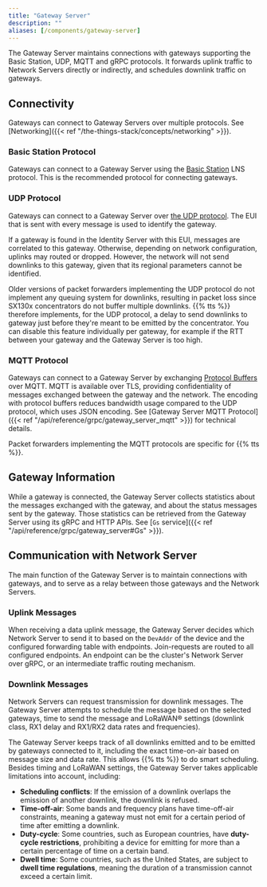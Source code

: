 ```yaml
---
title: "Gateway Server"
description: ""
aliases: [/components/gateway-server]
---
```


The Gateway Server maintains connections with gateways supporting the Basic Station, UDP, MQTT and gRPC protocols. It forwards uplink traffic to Network Servers directly or indirectly, and schedules downlink traffic on gateways.

<!--more-->

## Connectivity

Gateways can connect to Gateway Servers over multiple protocols. See [Networking]({{< ref "/the-things-stack/concepts/networking" >}}).

### Basic Station Protocol

Gateways can connect to a Gateway Server using the [Basic Station](https://lora-developers.semtech.com/resources/tools/lora-basics/lora-basics-for-gateways/) LNS protocol. This is the recommended protocol for connecting gateways.

### UDP Protocol

Gateways can connect to a Gateway Server over [the UDP protocol](https://github.com/Lora-net/packet_forwarder/blob/master/PROTOCOL.TXT). The EUI that is sent with every message is used to identify the gateway.

If a gateway is found in the Identity Server with this EUI, messages are correlated to this gateway. Otherwise, depending on network configuration, uplinks may routed or dropped. However, the network will not send downlinks to this gateway, given that its regional parameters cannot be identified.

Older versions of packet forwarders implementing the UDP protocol do not implement any queuing system for downlinks, resulting in packet loss since SX130x concentrators do not buffer multiple downlinks. {{% tts %}} therefore implements, for the UDP protocol, a delay to send downlinks to gateway just before they're meant to be emitted by the concentrator. You can disable this feature individually per gateway, for example if the RTT between your gateway and the Gateway Server is too high.

### MQTT Protocol

Gateways can connect to a Gateway Server by exchanging [Protocol Buffers](https://developers.google.com/protocol-buffers) over MQTT. MQTT is available over TLS, providing confidentiality of messages exchanged between the gateway and the network. The encoding with protocol buffers reduces bandwidth usage compared to the UDP protocol, which uses JSON encoding. See [Gateway Server MQTT Protocol]({{< ref "/api/reference/grpc/gateway_server_mqtt" >}}) for technical details.

Packet forwarders implementing the MQTT protocols are specific for {{% tts %}}.

## Gateway Information

While a gateway is connected, the Gateway Server collects statistics about the messages exchanged with the gateway, and about the status messages sent by the gateway. Those statistics can be retrieved from the Gateway Server using its gRPC and HTTP APIs. See [`Gs` service]({{< ref "/api/reference/grpc/gateway_server#Gs" >}}).

## Communication with Network Server

The main function of the Gateway Server is to maintain connections with gateways, and to serve as a relay between those gateways and the Network Servers.

### Uplink Messages

When receiving a data uplink message, the Gateway Server decides which Network Server to send it to based on the `DevAddr` of the device and the configured forwarding table with endpoints. Join-requests are routed to all configured endpoints. An endpoint can be the cluster's Network Server over gRPC, or an intermediate traffic routing mechanism.

### Downlink Messages

Network Servers can request transmission for downlink messages. The Gateway Server attempts to schedule the message based on the selected gateways, time to send the message and LoRaWAN® settings (downlink class, RX1 delay and RX1/RX2 data rates and frequencies).

The Gateway Server keeps track of all downlinks emitted and to be emitted by gateways connected to it, including the exact time-on-air based on message size and data rate. This allows {{% tts %}} to do smart scheduling. Besides timing and LoRaWAN settings, the Gateway Server takes applicable limitations into account, including:

- **Scheduling conflicts**: If the emission of a downlink overlaps the emission of another downlink, the downlink is refused.
- **Time-off-air**: Some bands and frequency plans have time-off-air constraints, meaning a gateway must not emit for a certain period of time after emitting a downlink.
- **Duty-cycle**: Some countries, such as European countries, have **duty-cycle restrictions**, prohibiting a device for emitting for more than a certain percentage of time on a certain band.
- **Dwell time**: Some countries, such as the United States, are subject to **dwell time regulations**, meaning the duration of a transmission cannot exceed a certain limit.
